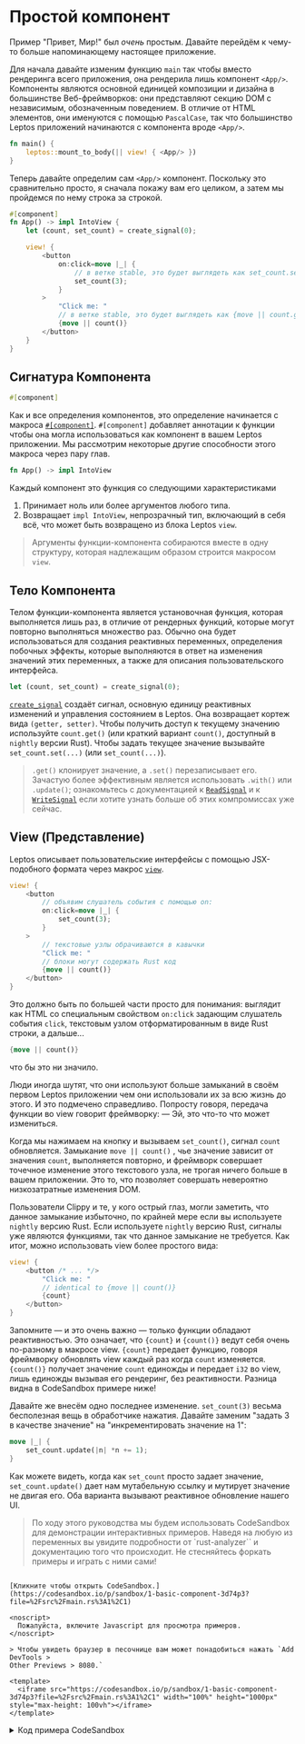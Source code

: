 # Простой компонент

Пример "Привет, Мир!" был _очень_ простым. Давайте перейдём к чему-то больше напоминающему настоящее приложение.

Для начала давайте изменим функцию `main` так чтобы вместо рендеринга всего приложения, она рендерила лишь
компонент `<App/>`.  Компоненты являются основной единицей композиции и дизайна в большинстве Веб-фреймворков: они 
представляют секцию DOM с независимым, обозначенным поведением. В отличие от HTML элементов, они именуются 
с помощью `PascalCase`, так что большинство Leptos приложений начинаются с компонента вроде `<App/>`.


```rust
fn main() {
    leptos::mount_to_body(|| view! { <App/> })
}
```

Теперь давайте определим сам  `<App/>` компонент. Поскольку это сравнительно просто, я сначала покажу вам его целиком,
а затем мы пройдемся по нему строка за строкой.

```rust
#[component]
fn App() -> impl IntoView {
    let (count, set_count) = create_signal(0);

    view! {
        <button
            on:click=move |_| {
                // в ветке stable, это будет выглядеть как set_count.set(3);
                set_count(3);
            }
        >
            "Click me: "
            // в ветке stable, это будет выглядеть как {move || count.get()}
            {move || count()}
        </button>
    }
}
```

## Сигнатура Компонента

```rust
#[component]
```
Как и все определения компонентов, это определение начинается с макроса [`#[component]`](https://docs.rs/leptos/latest/leptos/attr.component.html). `#[component]` добавляет
аннотации к функции чтобы она могла использоваться как компонент в вашем Leptos приложении. Мы рассмотрим некоторые
другие способности этого макроса через пару глав.

```rust
fn App() -> impl IntoView
```

Каждый компонент это функция со следующими характеристиками

1. Принимает ноль или более аргументов любого типа.
2. Возвращает `impl IntoView`, непрозрачный тип, включающий в себя всё, что может быть возвращено из блока Leptos `view`.

> Аргументы функции-компонента собираются вместе в одну структуру, которая надлежащим образом строится макросом `view`.


## Тело Компонента

Телом функции-компонента является установочная функция, которая выполняется лишь раз, в отличие от рендерных функций, 
которые могут повторно выполняться множество раз. Обычно она будет использоваться для создания реактивных переменных,
определения побочных эффекты, которые выполняются в ответ на изменения значений этих переменных, а также для описания 
пользовательского интерфейса.

```rust
let (count, set_count) = create_signal(0);
```

[`create_signal`](https://docs.rs/leptos/latest/leptos/fn.create_signal.html)
создаёт сигнал, основную единицу реактивных изменений и управления состоянием в Leptos.
Она возвращает кортеж вида `(getter, setter)`. Чтобы получить доступ к текущему значению используйте `count.get()`
(или краткий вариант `count()`, доступный в `nightly` версии Rust). Чтобы задать текущее значение вызывайте
`set_count.set(...)` (или `set_count(...)`).

> `.get()` клонирует значение, а `.set()` перезаписывает его. Зачастую более эффективным является использовать  `.with()` или `.update()`; 
> ознакомьтесь с документацией к [`ReadSignal`](https://docs.rs/leptos/latest/leptos/struct.ReadSignal.html) и 
> к [`WriteSignal`](https://docs.rs/leptos/latest/leptos/struct.WriteSignal.html) если хотите узнать больше
> об этих компромиссах уже сейчас.

## View (Представление)

Leptos описывает пользовательские интерфейсы с помощью JSX-подобного формата через макрос [`view`](https://docs.rs/leptos/latest/leptos/macro.view.html).

```rust
view! {
    <button
        // объявим слушатель события с помощью on:
        on:click=move |_| {
            set_count(3);
        }
    >
        // текстовые узлы обрачиваются в кавычки
        "Click me: "
        // блоки могут содержать Rust код
        {move || count()}
    </button>
}
```

Это должно быть по большей части просто для понимания: выглядит как HTML со специальным свойством `on:click`
задающим слушатель события `click`, текстовым узлом отформатированным в виде Rust строки, а дальше...

```rust
{move || count()}
```

что бы это ни значило.

Люди иногда шутят, что они используют больше замыканий в своём первом Leptos приложении чем 
они использовали их за всю жизнь до этого. И это подмечено справедливо. Попросту говоря,
передача функции во view говорит фреймворку: — Эй, это что-то что может измениться.   

Когда мы нажимаем на кнопку и вызываем `set_count()`, сигнал `count` обновляется. Замыкание `move || count()`
, чье значение зависит от значения `count`, выполняется повторно, и фреймворк совершает точечное изменение этого текстового узла,
 не трогая ничего больше в вашем приложении. Это то, что позволяет совершать невероятно низкозатратные изменения DOM.

Пользователи Clippy и те, у кого острый глаз, могли заметить, что данное замыкание избыточно, по крайней мере если
вы используете `nightly` версию Rust. Если используете `nightly` версию Rust, сигналы уже являются функциями,
так что данное замыкание не требуется. Как итог, можно использовать view более простого вида:

```rust
view! {
    <button /* ... */>
        "Click me: "
        // identical to {move || count()}
        {count}
    </button>
}
```

Запомните — и это очень важно — только функции обладают реактивностью. Это означает, что `{count}` и `{count()}` ведут себя
очень по-разному в макросе view. `{count}` передает функцию, говоря фреймворку обновлять view каждый раз когда `count` изменяется.
`{count()}` получает значение `count` единожды и передает `i32` во view, лишь единожды вызывая его рендеринг, без реактивности.
Разница видна в CodeSandbox примере ниже!

Давайте же внесём одно последнее изменение. `set_count(3)` весьма бесполезная вещь в обработчике нажатия. 
Давайте заменим "задать 3 в качестве значение" на "инкрементировать значение на 1":

```rust
move |_| {
    set_count.update(|n| *n += 1);
}
```

Как можете видеть, когда как `set_count` просто задает значение, `set_count.update()` дает нам мутабельную ссылку и 
мутирует значение не двигая его.  Оба варианта вызывают реактивное обновление нашего UI.


> По ходу этого руководства мы будем использовать CodeSandbox для демонстрации интерактивных примеров.
> Наведя на любую из переменных вы увидите подробности от `rust-analyzer``
> и документацию того что происходит. Не стесняйтесь форкать примеры и играть с ними сами!

```admonish sandbox title="Живой пример" collapsible=true

[Кликните чтобы открыть CodeSandbox.](https://codesandbox.io/p/sandbox/1-basic-component-3d74p3?file=%2Fsrc%2Fmain.rs%3A1%2C1)

<noscript>
  Пожалуйста, включите Javascript для просмотра примеров.
</noscript>

> Чтобы увидеть браузер в песочнице вам может понадобиться нажать `Add DevTools >
Other Previews > 8080.`

<template>
  <iframe src="https://codesandbox.io/p/sandbox/1-basic-component-3d74p3?file=%2Fsrc%2Fmain.rs%3A1%2C1" width="100%" height="1000px" style="max-height: 100vh"></iframe>
</template>

```

<details>
<summary>Код примера CodeSandbox</summary>

```rust
use leptos::*;

// The #[component] macro marks a function as a reusable component
// Components are the building blocks of your user interface
// They define a reusable unit of behavior
#[component]
fn App() -> impl IntoView {
    // here we create a reactive signal
    // and get a (getter, setter) pair
    // signals are the basic unit of change in the framework
    // we'll talk more about them later
    let (count, set_count) = create_signal(0);

    // the `view` macro is how we define the user interface
    // it uses an HTML-like format that can accept certain Rust values
    view! {
        <button
            // on:click will run whenever the `click` event fires
            // every event handler is defined as `on:{eventname}`

            // we're able to move `set_count` into the closure
            // because signals are Copy and 'static
            on:click=move |_| {
                set_count.update(|n| *n += 1);
            }
        >
            // text nodes in RSX should be wrapped in quotes,
            // like a normal Rust string
            "Click me"
        </button>
        <p>
            <strong>"Reactive: "</strong>
            // you can insert Rust expressions as values in the DOM
            // by wrapping them in curly braces
            // if you pass in a function, it will reactively update
            {move || count()}
        </p>
        <p>
            <strong>"Reactive shorthand: "</strong>
            // signals are functions, so we can remove the wrapping closure
            {count}
        </p>
        <p>
            <strong>"Not reactive: "</strong>
            // NOTE: if you write {count()}, this will *not* be reactive
            // it simply gets the value of count once
            {count()}
        </p>
    }
}

// This `main` function is the entry point into the app
// It just mounts our component to the <body>
// Because we defined it as `fn App`, we can now use it in a
// template as <App/>
fn main() {
    leptos::mount_to_body(|| view! { <App/> })
}
```
